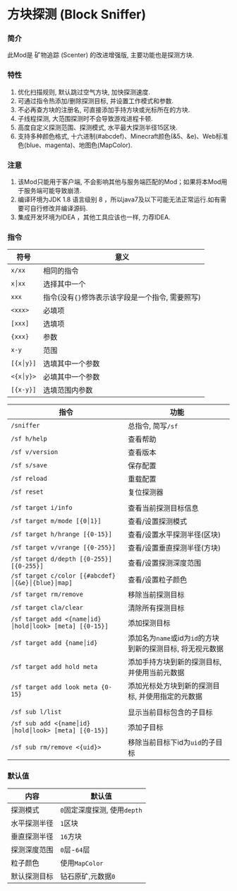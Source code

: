 # 方块探测 (Block Sniffer)

### 简介
此Mod是 矿物追踪 (Scenter) 的改进增强版, 主要功能也是探测方块.

### 特性
1. 优化扫描规则, 默认跳过空气方块, 加快探测速度.
2. 可通过指令热添加/删除探测目标, 并设置工作模式和参数.
3. 不必再查方块的注册名, 可直接添加手持方块或光标所在的方块.
4. 子线程探测, 大范围探测时不会导致游戏进程卡顿.
5. 高度自定义探测范围、探测模式, 水平最大探测半径15区块.
6. 支持多种颜色格式, 十六进制(#abcdef)、Minecraft颜色(&5、&e)、Web标准色(blue、magenta)、地图色(MapColor).

### 注意
1. 该Mod只能用于客户端, 不会影响其他与服务端匹配的Mod；如果将本Mod用于服务端可能导致崩溃.
2. 编译环境为JDK 1.8 语言级别 8 ，所以java7及以下可能无法正常运行.如有需要可自行修改并编译源码.
3. 集成开发环境为IDEA ，其他工具应该也一样, 力荐IDEA.

### 指令
|符号|意义|
|---|---|
|`x/xx`|相同的指令|
|`x│xx`|选择其中一个|
|`xxx`|指令(没有`{}`修饰表示该字段是一个指令, 需要照写)|
|`<xxx>`|必填项|
|`[xxx]`|选填项|
|`{xxx}`|参数|
|`x-y`|范围|
|`[{x│y}]`|选填其中一个参数|
|`<{x│y}>`|必填其中一个参数|
|`[{x-y}]`|选填范围内参数|

|指令|功能|
|---|---|
|`/sniffer`|总指令, 简写`/sf`|
|`/sf h/help`|查看帮助|
|`/sf v/version`|查看版本|
|`/sf s/save`|保存配置|
|`/sf reload`|重载配置|
|`/sf reset`|复位探测器|
|||
|`/sf target i/info`|查看当前探测目标信息|
|`/sf target m/mode [{0│1}]`|查看/设置探测模式|
|`/sf target h/hrange [{0-15}]`|查看/设置水平探测半径(区块)|
|`/sf target v/vrange [{0-255}]`|查看/设置垂直探测半径(方块)|
|`/sf target d/depth [{0-255}] [{0-255}]`|查看/设置探测深度范围|
|`/sf target c/color [{#abcdef}│{&e}│{blue}│map]`|查看/设置粒子颜色|
|`/sf target rm/remove`|移除当前探测目标|
|`/sf target cla/clear`|清除所有探测目标|
|`/sf target add <{name│id}│hold│look> [meta] [{0-15}]`|添加探测目标|
|`/sf target add {name│id}`|添加名为`name`或id为`id`的方块到新的探测目标, 将无视元数据|
|`/sf target add hold meta`|添加手持方块到新的探测目标, 并使用当前元数据|
|`/sf target add look meta {0-15}`|添加光标处方块到新的探测目标, 并使用指定的元数据|
|||
|`/sf sub l/list`|显示当前目标包含的子目标|
|`/sf sub add <{name│id}│hold│look> [meta] [{0-15}]`|添加子目标|
|`/sf sub rm/remove <{uid}>`|移除当前目标下id为`uid`的子目标|

### 默认值
|内容|默认值|
|---|---|
|探测模式|`0`固定深度探测, 使用`depth`|
|水平探测半径|`1`区块|
|垂直探测半径|`16`方块|
|探测深度范围|`0`层-`64`层|
|粒子颜色|使用`MapColor`|
|默认探测目标|钻石原矿,元数据`0`|
